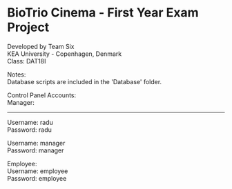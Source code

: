 <h1>BioTrio Cinema - First Year Exam Project</h1>
Developed by Team Six  <br>
KEA University - Copenhagen, Denmark <br>
Class: DAT18I <br>

Notes: <br>
Database scripts are included in the 'Database' folder.<br>

Control Panel Accounts:<br>
Manager:<br>
<hr>
Username: radu<br>
Password: radu<br>

Username: manager<br>
Password: manager<br>

Employee:<br>
Username: employee<br>
Password: employee<br>
